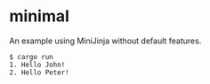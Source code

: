 # minimal

An example using MiniJinja without default features.

```console
$ cargo run
1. Hello John!
2. Hello Peter!
```
